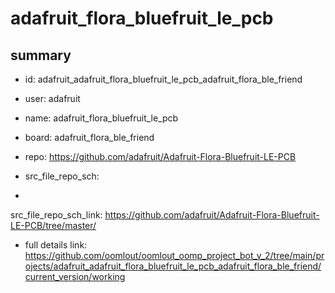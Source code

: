 # adafruit_flora_bluefruit_le_pcb
 
## summary 
* id: adafruit_adafruit_flora_bluefruit_le_pcb_adafruit_flora_ble_friend
* user: adafruit
* name: adafruit_flora_bluefruit_le_pcb
* board: adafruit_flora_ble_friend
* repo: https://github.com/adafruit/Adafruit-Flora-Bluefruit-LE-PCB



* src_file_repo_sch: 
*
 src_file_repo_sch_link: https://github.com/adafruit/Adafruit-Flora-Bluefruit-LE-PCB/tree/master/
* full details link: https://github.com/oomlout/oomlout_oomp_project_bot_v_2/tree/main/projects/adafruit_adafruit_flora_bluefruit_le_pcb_adafruit_flora_ble_friend/current_version/working  






